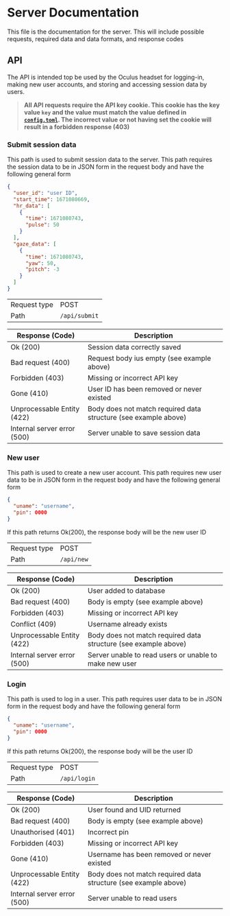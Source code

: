 # Server Documentation

This file is the documentation for the server. This will include possible requests, required data and data formats, and response codes

## API

The API is intended top be used by the Oculus headset for logging-in, making new user accounts, and storing and accessing session data by users.

> **All API requests require the API key cookie. This cookie has the key value `key` and the value must match the value defined in [`config.toml`](config.toml). The incorrect value or not having set the cookie will result in a forbidden response (403)**

### Submit session data

This path is used to submit session data to the server. This path requires the session data to be in JSON form in the request body and have the following general form
```json
{
  "user_id": "user ID",
  "start_time": 1671080669,
  "hr_data": [
    {
      "time": 1671080743,
      "pulse": 50
    }
  ],
  "gaze_data": [
    {
      "time": 1671080743,
      "yaw": 50,
      "pitch": -3
    }
  ]
}
```

<table>
<tr><td>Request type</td><td>POST</td></tr>
<tr><td>Path</td><td><code>/api/submit</code></td></tr>
</table>

| Response (Code)             | Description                                                     |
|-----------------------------|-----------------------------------------------------------------|
| Ok (200)                    | Session data correctly saved                                    |
| Bad request (400)           | Request body ius empty (see example above)                      |
| Forbidden (403)             | Missing or incorrect API key                                    |
| Gone (410)                  | User ID has been removed or never existed                       |
| Unprocessable Entity (422)  | Body does not match required data structure (see example above) |
| Internal server error (500) | Server unable to save session data                              |

### New user

This path is used to create a new user account. This path requires new user data to be in JSON form in the request body and have the following general form
```json
{
  "uname": "username",
  "pin": 0000
}
```

If this path returns Ok(200), the response body will be the new user ID

<table>
<tr><td>Request type</td><td>POST</td></tr>
<tr><td>Path</td><td><code>/api/new</code></td></tr>
</table>

| Response (Code)             | Description                                                     |
|-----------------------------|-----------------------------------------------------------------|
| Ok (200)                    | User added to database                                          |
| Bad request (400)           | Body is empty (see example above)                               |
| Forbidden (403)             | Missing or incorrect API key                                    |
| Conflict (409)              | Username already exists                                         |
| Unprocessable Entity (422)  | Body does not match required data structure (see example above) |
| Internal server error (500) | Server unable to read users or unable to make new user          |

### Login

This path is used to log in a user. This path requires user data to be in JSON form in the request body and have the following general form
```json
{
  "uname": "username",
  "pin": 0000
}
```

If this path returns Ok(200), the response body will be the user ID

<table>
<tr><td>Request type</td><td>POST</td></tr>
<tr><td>Path</td><td><code>/api/login</code></td></tr>
</table>

| Response (Code)             | Description                                                     |
|-----------------------------|-----------------------------------------------------------------|
| Ok (200)                    | User found and UID returned                                     |
| Bad request (400)           | Body is empty (see example above)                               |
| Unauthorised (401)          | Incorrect pin                                                   |
| Forbidden (403)             | Missing or incorrect API key                                    |
| Gone (410)                  | Username has been removed or never existed                      |
| Unprocessable Entity (422)  | Body does not match required data structure (see example above) |
| Internal server error (500) | Server unable to read users                                     |

